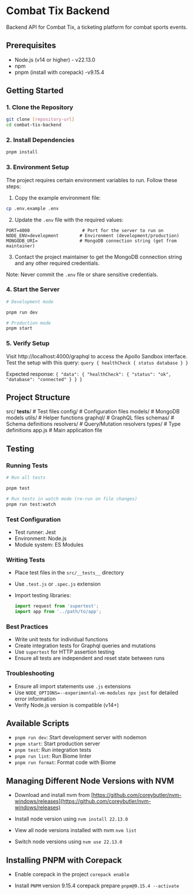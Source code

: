 # Combat Tix Backend

Backend API for Combat Tix, a ticketing platform for combat sports events.

## Prerequisites

- Node.js (v14 or higher) - v22.13.0
- npm
- pnpm (install with corepack) -v9.15.4

## Getting Started

### 1. Clone the Repository
```bash
git clone [repository-url]
cd combat-tix-backend
```

### 2. Install Dependencies
```bash
pnpm install
```

### 3. Environment Setup
The project requires certain environment variables to run. Follow these steps:

1. Copy the example environment file:
```bash
cp .env.example .env
```

2. Update the `.env` file with the required values:
```env
PORT=4000                    # Port for the server to run on
NODE_ENV=development        # Environment (development/production)
MONGODB_URI=                # MongoDB connection string (get from maintainer)
```

3. Contact the project maintainer to get the MongoDB connection string and any other required credentials.

Note: Never commit the `.env` file or share sensitive credentials.

### 4. Start the Server
```bash
# Development mode

pnpm run dev

# Production mode
pnpm start
```

### 5. Verify Setup
Visit http://localhost:4000/graphql to access the Apollo Sandbox interface. Test the setup with this query:
 `query {
   healthCheck {
     status
     database
   }
}`

Expected response:
`{
   "data": {
     "healthCheck": {
       "status": "ok",
       "database": "connected"
     }
  }
}`

## Project Structure
src/
__tests__/          # Test files
config/             # Configuration files
models/             # MongoDB models
utils/             # Helper functions
graphql/           # GraphQL files
schemas/         # Schema definitions
resolvers/       # Query/Mutation resolvers
types/          # Type definitions
app.js            # Main application file

## Testing

### Running Tests

```bash
# Run all tests

pnpm test

# Run tests in watch mode (re-run on file changes)
pnpm run test:watch
```

### Test Configuration

- Test runner: Jest
- Environment: Node.js
- Module system: ES Modules

### Writing Tests

- Place test files in the `src/__tests__` directory
- Use `.test.js` or `.spec.js` extension
- Import testing libraries:

  ```javascript
  import request from 'supertest';
  import app from '../path/to/app';
  ```

### Best Practices

- Write unit tests for individual functions
- Create integration tests for Graphql queries and mutations
- Use `supertest` for HTTP assertion testing
- Ensure all tests are independent and reset state between runs

### Troubleshooting

- Ensure all import statements use `.js` extensions
- Use `NODE_OPTIONS=--experimental-vm-modules npx jest` for detailed error information
- Verify Node.js version is compatible (v14+)

## Available Scripts

- `pnpm run dev`: Start development server with nodemon
- `pnpm start`: Start production server
- `pnpm test`: Run integration tests
- `pnpm run lint`: Run Biome linter
- `pnpm run format`: Format code with Biome

## Managing Different Node Versions with NVM

- Download and install nvm from [https://github.com/coreybutler/nvm-windows/releases](https://github.com/coreybutler/nvm-windows/releases)

- Install node version using `nvm install 22.13.0`

- View all node versions installed with nvm `nvm list`

- Switch node versions using `nvm use 22.13.0`

## Installing PNPM with Corepack

- Enable corepack in the project `corepack enable`

- Install `PNPM` version 9.15.4 corepack prepare `pnpm@9.15.4 --activate`

